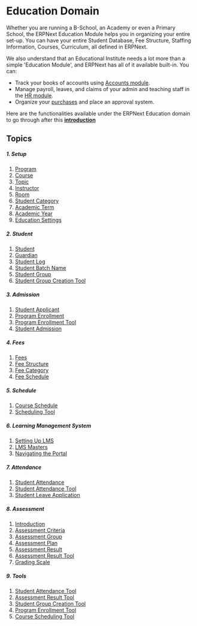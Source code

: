<!-- add-breadcrumbs -->
# Education Domain

Whether you are running a B-School, an Academy or even a Primary School, the ERPNext Education Module helps you in organizing your entire set-up. You can have your entire Student Database, Fee Structure, Staffing Information, Courses, Curriculum, all defined in ERPNext.

We also understand that an Educational Institute needs a lot more than a simple 'Education Module', and ERPNext has all of it available built-in. You can:

- Track your books of accounts using [Accounts module](/docs/user/manual/en/accounts).
- Manage payroll, leaves, and claims of your admin and teaching staff in the [HR module](/docs/user/manual/en/human-resources).
- Organize your [purchases](/docs/user/manual/en/buying) and place an approval system.

Here are the functionalities available under the ERPNext Education domain to go through after this **[introduction](/docs/user/manual/en/education/introduction)**

## Topics
##### 1. Setup
1. [Program](/docs/user/manual/en/education/program)
1. [Course](/docs/user/manual/en/education/course)
1. [Topic](/docs/user/manual/en/education/topic)
1. [Instructor](/docs/user/manual/en/education/instructor)
1. [Room](/docs/user/manual/en/education/room)
1. [Student Category](/docs/user/manual/en/education/student-category)
1. [Academic Term](/docs/user/manual/en/education/academic-term)
1. [Academic Year](/docs/user/manual/en/education/academic-year)
1. [Education Settings](/docs/user/manual/en/education/education-settings)

##### 2. Student
1. [Student](/docs/user/manual/en/education/student)
1. [Guardian](/docs/user/manual/en/education/guardian)
1. [Student Log](/docs/user/manual/en/education/student-log)
1. [Student Batch Name](/docs/user/manual/en/education/student-batch-name)
1. [Student Group](/docs/user/manual/en/education/student-group)
1. [Student Group Creation Tool](/docs/user/manual/en/education/student-group-creation-tool)

##### 3. Admission
1. [Student Applicant](/docs/user/manual/en/education/student-applicant)
1. [Program Enrollment](/docs/user/manual/en/education/program-enrollment)
1. [Program Enrollment Tool](/docs/user/manual/en/education/program-enrollment-tool)
1. [Student Admission](/docs/user/manual/en/education/student_admission)

##### 4. Fees
1. [Fees](/docs/user/manual/en/education/fees)
1. [Fee Structure](/docs/user/manual/en/education/fee-structure)
1. [Fee Category](/docs/user/manual/en/education/fee-category)
1. [Fee Schedule](/docs/user/manual/en/education/fee-schedule)

##### 5. Schedule
1. [Course Schedule](/docs/user/manual/en/education/course-schedule)
1. [Scheduling Tool](/docs/user/manual/en/education/scheduling-tool)
<!--1. [Examination](/docs/user/manual/en/education/examination) -->

##### 6. Learning Management System
1. [Setting Up LMS](/docs/user/manual/en/education/setting-up-lms)
1. [LMS Masters](/docs/user/manual/en/education/lms-masters)
1. [Navigating the Portal](/docs/user/manual/en/education/navigating-the-portal)
<!-- 1. [Tracking Progress](/docs/user/manual/en/education/tracking-progress) -->

##### 7. Attendance
1. [Student Attendance](/docs/user/manual/en/education/student-attendance)
1. [Student Attendance Tool](/docs/user/manual/en/education/student-attendance-tool)
1. [Student Leave Application](/docs/user/manual/en/education/student-leave-application)

##### 8. Assessment
1. [Introduction](/docs/user/manual/en/education/assessment-introduction)
1. [Assessment Criteria](/docs/user/manual/en/education/assessment_criteria)
1. [Assessment Group](/docs/user/manual/en/education/assessment_group)
1. [Assessment Plan](/docs/user/manual/en/education/assessment_plan)
1. [Assessment Result](/docs/user/manual/en/education/assessment_result)
1. [Assessment Result Tool](/docs/user/manual/en/education/assessment_result_tool)
1. [Grading Scale](/docs/user/manual/en/education/grading_scale)

<!-- ##### 9. Assessment Reports
1. [Final Assessment Grades](/docs/user/manual/en/education/final-assessment-grades)
1. [Assessment Plan Status](/docs/user/manual/en/education/assessment-plan-status)
1. [Student Report Generation Tool](/docs/user/manual/en/education/student-report-generation-tool)
1. [Course Wise Assessment Report](/docs/user/manual/en/education/course-wise-assessment-report) -->

##### 9. Tools
1. [Student Attendance Tool](/docs/user/manual/en/education/student-attendance-tool)
1. [Assessment Result Tool](/docs/user/manual/en/education/assessment_result_tool)
1. [Student Group Creation Tool](/docs/user/manual/en/education/student-group-creation-tool)
1. [Program Enrollment Tool](/docs/user/manual/en/education/program-enrollment-tool)
1. [Course Scheduling Tool](/docs/user/manual/en/education/course-scheduling-tool)
